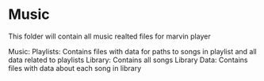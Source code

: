 # Music
This folder will contain all music realted files for marvin player

Music:
    Playlists:
        Contains files with data for paths to songs in playlist and all data related to playlists
    Library:
        Contains all songs
    Library Data:
        Contains files with data about each song in library